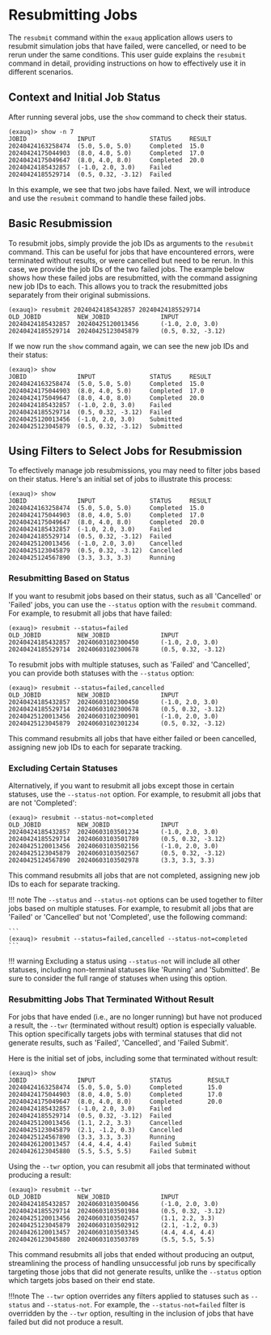 # Resubmitting Jobs

The `resubmit` command within the `exauq` application allows users to resubmit simulation 
jobs that have failed, were cancelled, or need to be rerun under the same conditions. 
This user guide explains the `resubmit` command in detail, providing instructions on how 
to effectively use it in different scenarios.

## Context and Initial Job Status

After running several jobs, use the `show` command to check their status.

```
(exauq)> show -n 7
JOBID              INPUT               STATUS     RESULT 
20240424163258474  (5.0, 5.0, 5.0)     Completed  15.0  
20240424175044903  (8.0, 4.0, 5.0)     Completed  17.0          
20240424175049647  (8.0, 4.0, 8.0)     Completed  20.0
20240424185432857  (-1.0, 2.0, 3.0)    Failed
20240424185529714  (0.5, 0.32, -3.12)  Failed
```

In this example, we see that two jobs have failed. Next, we will introduce and use the `resubmit` command to handle these failed jobs.

## Basic Resubmission

To resubmit jobs, simply provide the job IDs as arguments to the `resubmit` command. 
This can be useful for jobs that have encountered errors, were terminated without 
results, or were cancelled but need to be rerun. In this case, we provide the job IDs 
of the two failed jobs. The example below shows how these failed jobs are resubmitted, 
with the command assigning new job IDs to each. This allows you to track the resubmitted 
jobs separately from their original submissions.

```
(exauq)> resubmit 20240424185432857 20240424185529714
OLD_JOBID          NEW_JOBID              INPUT               
20240424185432857  20240425120013456      (-1.0, 2.0, 3.0)
20240424185529714  20240425123045879      (0.5, 0.32, -3.12)
```

If we now run the `show` command again, we can see the new job IDs and their status:

``` 
(exauq)> show
JOBID              INPUT               STATUS     RESULT
20240424163258474  (5.0, 5.0, 5.0)     Completed  15.0
20240424175044903  (8.0, 4.0, 5.0)     Completed  17.0
20240424175049647  (8.0, 4.0, 8.0)     Completed  20.0
20240424185432857  (-1.0, 2.0, 3.0)    Failed
20240424185529714  (0.5, 0.32, -3.12)  Failed
20240425120013456  (-1.0, 2.0, 3.0)    Submitted
20240425123045879  (0.5, 0.32, -3.12)  Submitted
```

## Using Filters to Select Jobs for Resubmission

To effectively manage job resubmissions, you may need to filter jobs based on their status. 
Here's an initial set of jobs to illustrate this process:

```
(exauq)> show
JOBID              INPUT               STATUS     RESULT
20240424163258474  (5.0, 5.0, 5.0)     Completed  15.0  
20240424175044903  (8.0, 4.0, 5.0)     Completed  17.0          
20240424175049647  (8.0, 4.0, 8.0)     Completed  20.0
20240424185432857  (-1.0, 2.0, 3.0)    Failed
20240424185529714  (0.5, 0.32, -3.12)  Failed
20240425120013456  (-1.0, 2.0, 3.0)    Cancelled
20240425123045879  (0.5, 0.32, -3.12)  Cancelled
20240425124567890  (3.3, 3.3, 3.3)     Running
```

### Resubmitting Based on Status

If you want to resubmit jobs based on their status, such as all 'Cancelled' or 
'Failed' jobs, you can use the `--status` option with the `resubmit` command. 
For example, to resubmit all jobs that have failed:

```
(exauq)> resubmit --status=failed
OLD_JOBID          NEW_JOBID              INPUT               
20240424185432857  20240603102300450      (-1.0, 2.0, 3.0)
20240424185529714  20240603102300678      (0.5, 0.32, -3.12)
```

To resubmit jobs with multiple statuses, such as 'Failed' and 'Cancelled', you 
can provide both statuses with the `--status` option:

```
(exauq)> resubmit --status=failed,cancelled
OLD_JOBID          NEW_JOBID              INPUT               
20240424185432857  20240603102300450      (-1.0, 2.0, 3.0)
20240424185529714  20240603102300678      (0.5, 0.32, -3.12)
20240425120013456  20240603102300901      (-1.0, 2.0, 3.0)
20240425123045879  20240603102301234      (0.5, 0.32, -3.12)
```

This command resubmits all jobs that have either failed or been cancelled, 
assigning new job IDs to each for separate tracking.

### Excluding Certain Statuses

Alternatively, if you want to resubmit all jobs except those in certain statuses, use 
the `--status-not` option. For example, to resubmit all jobs that are not 'Completed':

```
(exauq)> resubmit --status-not=completed
OLD_JOBID          NEW_JOBID              INPUT               
20240424185432857  20240603103501234      (-1.0, 2.0, 3.0)
20240424185529714  20240603103501789      (0.5, 0.32, -3.12)
20240425120013456  20240603103502156      (-1.0, 2.0, 3.0)
20240425123045879  20240603103502567      (0.5, 0.32, -3.12)
20240425124567890  20240603103502978      (3.3, 3.3, 3.3)
```

This command resubmits all jobs that are not completed, assigning new job IDs to each for 
separate tracking.

!!! note
    The `--status` and `--status-not` options can be used together to filter jobs based on 
    multiple statuses. For example, to resubmit all jobs that are 'Failed' or 'Cancelled' 
    but not 'Completed', use the following command:

    ```
    (exauq)> resubmit --status=failed,cancelled --status-not=completed
    ```
!!! warning
    Excluding a status using `--status-not` will include all other statuses, including
    non-terminal statuses like 'Running' and 'Submitted'. Be sure to consider the full
    range of statuses when using this option.

### Resubmitting Jobs That Terminated Without Result

For jobs that have ended (i.e., are no longer running) but have not produced a result, 
the `--twr` (terminated without result) option is especially valuable. This option 
specifically targets jobs with terminal statuses that did not generate results, such 
as 'Failed', 'Cancelled', and 'Failed Submit'.

Here is the initial set of jobs, including some that terminated without result:

```
(exauq)> show
JOBID              INPUT               STATUS          RESULT
20240424163258474  (5.0, 5.0, 5.0)     Completed       15.0  
20240424175044903  (8.0, 4.0, 5.0)     Completed       17.0          
20240424175049647  (8.0, 4.0, 8.0)     Completed       20.0
20240424185432857  (-1.0, 2.0, 3.0)    Failed
20240424185529714  (0.5, 0.32, -3.12)  Failed
20240425120013456  (1.1, 2.2, 3.3)     Cancelled
20240425123045879  (2.1, -1.2, 0.3)    Cancelled
20240425124567890  (3.3, 3.3, 3.3)     Running
20240426120013457  (4.4, 4.4, 4.4)     Failed Submit
20240426123045880  (5.5, 5.5, 5.5)     Failed Submit
```

Using the `--twr` option, you can resubmit all jobs that terminated without producing 
a result:

```
(exauq)> resubmit --twr
OLD_JOBID          NEW_JOBID              INPUT               
20240424185432857  20240603103500456      (-1.0, 2.0, 3.0)
20240424185529714  20240603103501984      (0.5, 0.32, -3.12)
20240425120013456  20240603103502457      (1.1, 2.2, 3.3)
20240425123045879  20240603103502912      (2.1, -1.2, 0.3)
20240426120013457  20240603103503345      (4.4, 4.4, 4.4)
20240426123045880  20240603103503789      (5.5, 5.5, 5.5)
```

This command resubmits all jobs that ended without producing an output, streamlining 
the process of handling unsuccessful job runs by specifically targeting those jobs that 
did not generate results, unlike the `--status` option which targets jobs based on 
their end state.

!!!note
    The `--twr` option overrides any filters applied to statuses such as `--status` and 
    `--status-not`. For example, the `--status-not=failed` filter is overridden by the 
    `--twr` option, resulting in the inclusion of jobs that have failed but did not produce
    a result.
